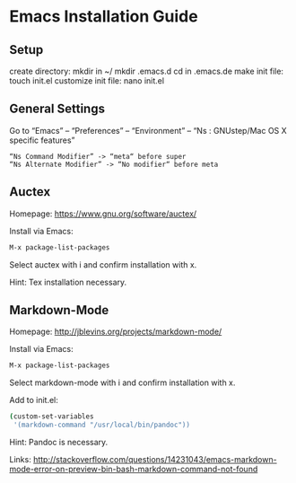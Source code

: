 # Emacs Installation Guide

## Setup

create directory: mkdir in ~/ mkdir .emacs.d
cd in .emacs.de
make init file: touch init.el
customize init file: nano init.el

## General Settings

Go to “Emacs” – “Preferences” – “Environment” – “Ns : GNUstep/Mac OS X specific features” 

    “Ns Command Modifier” -> “meta“ before super
    “Ns Alternate Modifier” -> “No modifier“ before meta


## Auctex

Homepage: https://www.gnu.org/software/auctex/

Install via Emacs:
```sh
M-x package-list-packages
```
Select auctex with i and confirm installation with x.

Hint:
Tex installation necessary.

## Markdown-Mode

Homepage: http://jblevins.org/projects/markdown-mode/

Install via Emacs:
```sh
M-x package-list-packages
```
Select markdown-mode with i and confirm installation with x.

Add to init.el:
```sh
(custom-set-variables
 '(markdown-command "/usr/local/bin/pandoc"))
```

Hint:
Pandoc is necessary.

Links:
http://stackoverflow.com/questions/14231043/emacs-markdown-mode-error-on-preview-bin-bash-markdown-command-not-found
